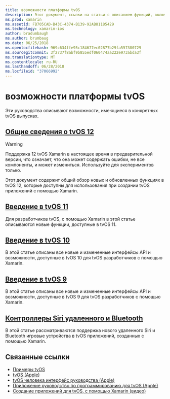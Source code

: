 ```yaml
---
title: возможности платформы tvOS
description: Этот документ, ссылки на статьи с описанием функций, включенных в различных выпусках tvOS. Также приводятся ссылки на документ, описывающий удаленного Siri и Bluetooth устройства.
ms.prod: xamarin
ms.assetid: FB705CAD-B43C-4374-B139-92AB81185429
ms.technology: xamarin-ios
author: bradumbaugh
ms.author: brumbaug
ms.date: 06/25/2018
ms.openlocfilehash: 969c634ffe95c184677ec02877b29fa557380729
ms.sourcegitcommit: 3f2737f8abf9b855edf060474aa222e973abda3f
ms.translationtype: MT
ms.contentlocale: ru-RU
ms.lasthandoff: 06/28/2018
ms.locfileid: "37066992"
---
```

# <a name="tvos-platform-features"></a>возможности платформы tvOS

Эти руководства описывают возможности, имеющиеся в конкретных tvOS выпусках.

## <a name="introduction-to-tvos-12iostvosplatformintroduction-to-tvos12indexmd"></a>[Общие сведения о tvOS 12](~/ios/tvos/platform/introduction-to-tvos12/index.md)

> [!WARNING]
> Поддержка 12 tvOS Xamarin в настоящее время в предварительной версии, что означает, что она может содержать ошибки, не все компоненты, и может измениться.
> Используйте для экспериментов только.

Этот документ содержит общий обзор новых и обновленных функциях в tvOS 12, которые доступны для использования при создании tvOS приложений с помощью Xamarin.

## <a name="introduction-to-tvos-11iostvosplatformintroduction-to-tvos11md"></a>[Введение в tvOS 11](~/ios/tvos/platform/introduction-to-tvos11.md)

Для разработчиков tvOS, с помощью Xamarin в этой статье описываются новые функции, доступные в tvOS 11.

## <a name="introduction-to-tvos-10iostvosplatformintroduction-to-tvos10indexmd"></a>[Введение в tvOS 10](~/ios/tvos/platform/introduction-to-tvos10/index.md)

В этой статье описаны все новые и измененные интерфейсы API и возможности, доступные в tvOS 10 для tvOS разработчиков с помощью Xamarin.

## <a name="introduction-to-tvos-9iostvosplatformtvos9md"></a>[Введение в tvOS 9](~/ios/tvos/platform/tvos9.md)

В этой статье описаны все новые и измененные интерфейсы API и возможности, доступные в tvOS 9 для tvOS разработчиков с помощью Xamarin.

## <a name="siri-remote-and-bluetooth-controllersiostvosplatformremote-bluetoothmd"></a>[Контроллеры Siri удаленного и Bluetooth](~/ios/tvos/platform/remote-bluetooth.md)

В этой статье рассматриваются поддержка нового удаленного Siri и Bluetooth игровые устройства в tvOS приложений, созданных с помощью Xamarin.

## <a name="related-links"></a>Связанные ссылки

- [Примеры tvOS](https://developer.xamarin.com/samples/tvos/all/)
- [tvOS (Apple)](https://developer.apple.com/tvos/)
- [tvOS человека интерфейс руководства (Apple)](https://developer.apple.com/tvos/human-interface-guidelines/)
- [Приложение руководство по программированию для tvOS (Apple)](https://developer.apple.com/library/prerelease/tvos/documentation/General/Conceptual/AppleTV_PG/)
- [Создание приложений для tvOS, с помощью Xamarin (видео)](https://university.xamarin.com/lightninglectures/tvos-with-xamarin)
